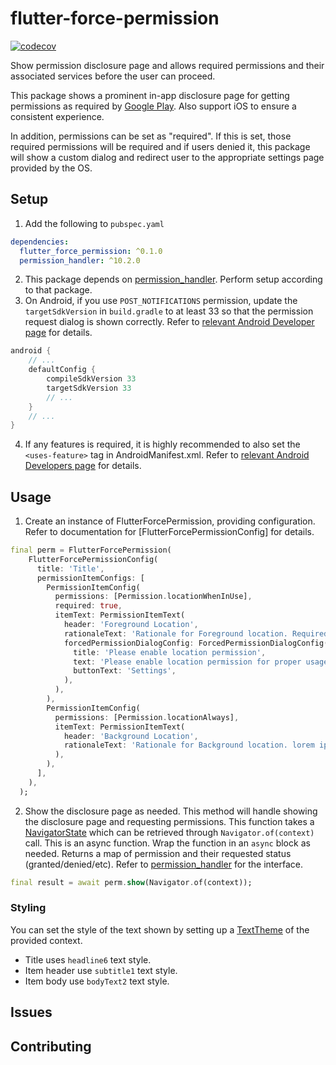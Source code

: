 # flutter-force-permission
[![codecov](https://codecov.io/gh/gogovan/flutter-force-permission/branch/main/graph/badge.svg?token=F9DPJUAVAJ)](https://codecov.io/gh/gogovan/flutter-force-permission)

Show permission disclosure page and allows required permissions and their associated services before the user can proceed.

This package shows a prominent in-app disclosure page for getting permissions as required by [Google Play](https://support.google.com/googleplay/android-developer/answer/9799150?visit_id=638041800350153935-369621111&p=pd-m&rd=1#prominent_disclosure&zippy=%2Cstep-provide-prominent-in-app-disclosure%2Cstep-review-best-practices-for-accessing-location%2Cstep-consider-alternatives-to-accessing-location-in-the-background%2Cstep-make-access-to-location-in-the-background-clear-to-users%2Csee-an-example-of-prominent-in-app-disclosure).
Also support iOS to ensure a consistent experience.

In addition, permissions can be set as "required". If this is set, those required permissions will be required and if users denied it, 
this package will show a custom dialog and redirect user to the appropriate settings page provided by the OS.

## Setup
1. Add the following to `pubspec.yaml`
```yaml
dependencies:
  flutter_force_permission: ^0.1.0
  permission_handler: ^10.2.0
```
2. This package depends on [permission_handler](https://pub.dev/packages/permission_handler). Perform setup according to that package.
3. On Android, if you use `POST_NOTIFICATIONS` permission, update the `targetSdkVersion` in `build.gradle` to at least 33 so that the permission request dialog is shown correctly. Refer to [relevant Android Developer page](https://developer.android.com/develop/ui/views/notifications/notification-permission) for details.
```groovy
android {
    // ...
    defaultConfig {
        compileSdkVersion 33
        targetSdkVersion 33
        // ...
    }
    // ...
}
```
4. If any features is required, it is highly recommended to also set the `<uses-feature>` tag in AndroidManifest.xml. Refer to [relevant Android Developers page](https://developer.android.com/guide/topics/manifest/uses-feature-element) for details. 

## Usage
1. Create an instance of FlutterForcePermission, providing configuration. Refer to documentation for [FlutterForcePermissionConfig] for details.
```dart
final perm = FlutterForcePermission(
    FlutterForcePermissionConfig(
      title: 'Title',
      permissionItemConfigs: [
        PermissionItemConfig(
          permissions: [Permission.locationWhenInUse],
          required: true,
          itemText: PermissionItemText(
            header: 'Foreground Location',
            rationaleText: 'Rationale for Foreground location. Required.',
            forcedPermissionDialogConfig: ForcedPermissionDialogConfig(
              title: 'Please enable location permission',
              text: 'Please enable location permission for proper usage.',
              buttonText: 'Settings',
            ),
          ),
        ),
        PermissionItemConfig(
          permissions: [Permission.locationAlways],
          itemText: PermissionItemText(
            header: 'Background Location',
            rationaleText: 'Rationale for Background location. lorem ipsum dolor sit amet.',
          ),
        ),
      ],
    ),
  );
```
2. Show the disclosure page as needed. This method will handle showing the disclosure page and requesting permissions.
This function takes a [NavigatorState](https://api.flutter.dev/flutter/widgets/NavigatorState-class.html) which can be retrieved through `Navigator.of(context)` call.
This is an async function. Wrap the function in an `async` block as needed.
Returns a map of permission and their requested status (granted/denied/etc). Refer to [permission_handler](https://pub.dev/packages/permission_handler) for the interface.
```dart
final result = await perm.show(Navigator.of(context));
```

### Styling
You can set the style of the text shown by setting up a [TextTheme](https://api.flutter.dev/flutter/material/TextTheme-class.html) of the provided context. 
- Title uses `headline6` text style.
- Item header use `subtitle1` text style.
- Item body use `bodyText2` text style.

## Issues

## Contributing

